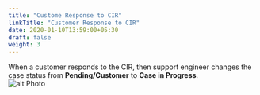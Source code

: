 ```yaml
---
title: "Custome Response to CIR"
linkTitle: "Customer Response to CIR"
date: 2020-01-10T13:59:00+05:30
draft: false
weight: 3
---
```


When a customer responds to the CIR, then support engineer changes the case status from **Pending/Customer** to **Case in Progress**.
<br>
![alt Photo](/customer_response_to_CIR.png "Photo")
<br>
